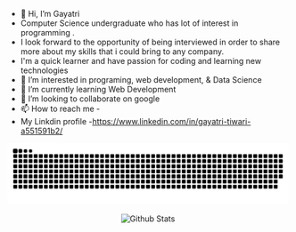 - 👋 Hi, I’m Gayatri
-   Computer Science undergraduate who has lot of interest in programming .
-   I look forward to the opportunity of being interviewed in order to share more about my skills   that i could bring to any company.
-   I'm a quick learner and have passion for coding and learning new technologies
- 👀 I’m interested in programing, web development, & Data Science
- 🌱 I’m currently learning Web Development
- 💞️ I’m looking to collaborate on google
- 📫 How to reach me -
-    My Linkdin profile -https://www.linkedin.com/in/gayatri-tiwari-a551591b2/

<div align="center">
  <a href="https://www.linkedin.com/in/gayatri-tiwari-a551591b2/"> 
  <img  src="https://github.com/1999AZZAR/1999AZZAR/blob/main/resources/img/grid-snake.svg"
       alt="snake" /></a>
</div>

<p align="center">
        <img src="https://raw.githubusercontent.com/mayhemantt/mayhemantt/Update/svg/Bottom.svg" alt="Github Stats" />
</p
